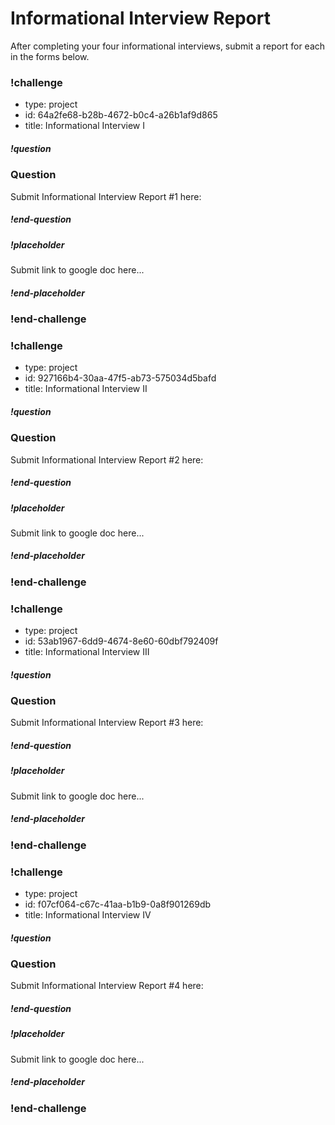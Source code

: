 # Informational Interview Report

After completing your four informational interviews, submit a report for each in the forms below. 

### !challenge

* type: project
* id: 64a2fe68-b28b-4672-b0c4-a26b1af9d865
* title: Informational Interview I

##### !question

### Question

Submit Informational Interview Report #1 here:

##### !end-question

##### !placeholder

Submit link to google doc here...

##### !end-placeholder


### !end-challenge

### !challenge

* type: project
* id: 927166b4-30aa-47f5-ab73-575034d5bafd
* title: Informational Interview II

##### !question

### Question

Submit Informational Interview Report #2 here:

##### !end-question

##### !placeholder

Submit link to google doc here...

##### !end-placeholder


### !end-challenge

### !challenge

* type: project
* id: 53ab1967-6dd9-4674-8e60-60dbf792409f
* title: Informational Interview III

##### !question

### Question

Submit Informational Interview Report #3 here:

##### !end-question

##### !placeholder

Submit link to google doc here...

##### !end-placeholder


### !end-challenge

### !challenge

* type: project
* id: f07cf064-c67c-41aa-b1b9-0a8f901269db
* title: Informational Interview IV

##### !question

### Question

Submit Informational Interview Report #4 here:

##### !end-question

##### !placeholder

Submit link to google doc here...

##### !end-placeholder


### !end-challenge
